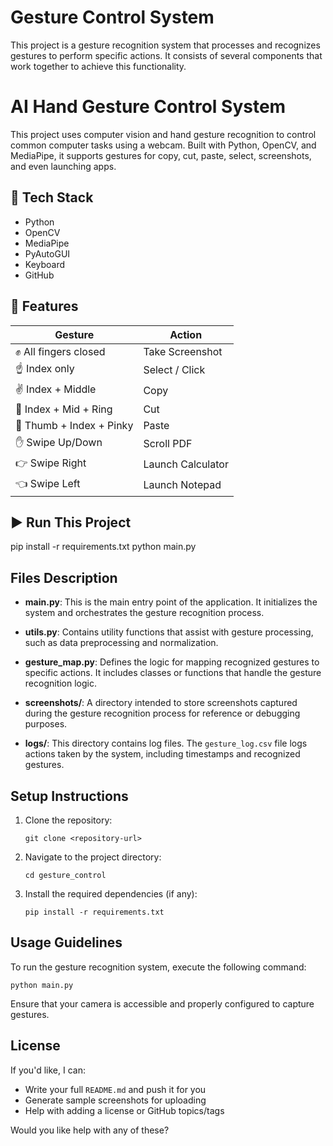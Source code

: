 # Gesture Control System

This project is a gesture recognition system that processes and recognizes gestures to perform specific actions. It consists of several components that work together to achieve this functionality.

# AI Hand Gesture Control System

This project uses computer vision and hand gesture recognition to control common computer tasks using a webcam. Built with Python, OpenCV, and MediaPipe, it supports gestures for copy, cut, paste, select, screenshots, and even launching apps.

## 🔧 Tech Stack
- Python
- OpenCV
- MediaPipe
- PyAutoGUI
- Keyboard
- GitHub

## 🎯 Features
| Gesture             | Action             |
|---------------------|--------------------|
| ✊ All fingers closed | Take Screenshot    |
| ☝️ Index only        | Select / Click     |
| ✌️ Index + Middle    | Copy               |
| 🤞 Index + Mid + Ring| Cut                |
| 🤟 Thumb + Index + Pinky | Paste        |
| ✋ Swipe Up/Down     | Scroll PDF         |
| 👉 Swipe Right       | Launch Calculator  |
| 👈 Swipe Left        | Launch Notepad     |

## ▶️ Run This Project

pip install -r requirements.txt
python main.py

## Files Description

- **main.py**: This is the main entry point of the application. It initializes the system and orchestrates the gesture recognition process.

- **utils.py**: Contains utility functions that assist with gesture processing, such as data preprocessing and normalization.

- **gesture_map.py**: Defines the logic for mapping recognized gestures to specific actions. It includes classes or functions that handle the gesture recognition logic.

- **screenshots/**: A directory intended to store screenshots captured during the gesture recognition process for reference or debugging purposes.

- **logs/**: This directory contains log files. The `gesture_log.csv` file logs actions taken by the system, including timestamps and recognized gestures.

## Setup Instructions

1. Clone the repository:
   ```
   git clone <repository-url>
   ```

2. Navigate to the project directory:
   ```
   cd gesture_control
   ```

3. Install the required dependencies (if any):
   ```
   pip install -r requirements.txt
   ```

## Usage Guidelines

To run the gesture recognition system, execute the following command:
```
python main.py
```

Ensure that your camera is accessible and properly configured to capture gestures.


## License

If you'd like, I can:
- Write your full `README.md` and push it for you
- Generate sample screenshots for uploading
- Help with adding a license or GitHub topics/tags

Would you like help with any of these?
